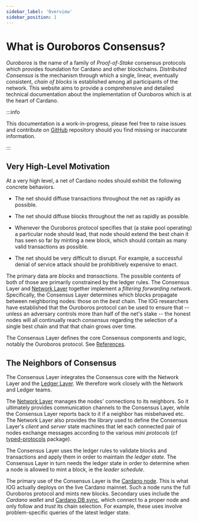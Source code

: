```yaml
---
sidebar_label: 'Overview'
sidebar_position: 1
---
```


# What is Ouroboros Consensus?

_Ouroboros_ is the name of a family of _Proof-of-Stake_ consensus protocols which provides foundation for Cardano and other blockchains. _Distributed Consensus_ is the mechanism through which a single, linear, eventually consistent, _chain of blocks_ is established among all participants of the network.  This
website aims to provide a comprehensive and detailed technical
documentation about the implementation of Ouroboros which is at the
heart of Cardano.


:::info

This documentation is a work-in-progress, please feel free to raise
issues and contribute on
[GitHub](https://github.com/IntersectMBO/ouroboros-consensus)
repository should you find missing or inaccurate information.

:::

## Very High-Level Motivation

At a very high level, a net of Cardano nodes should exhibit the following
concrete behaviors.

  * The net should diffuse transactions throughout the net as rapidly as
    possible.

  * The net should diffuse blocks throughout the net as rapidly as possible.

  * Whenever the Ouroboros protocol specifies that (a stake pool operating) a
    particular node should lead, that node should extend the best chain it has
    seen so far by minting a new block, which should contain as many valid
    transactions as possible.

  * The net should be very difficult to disrupt. For example, a successful
    denial of service attack should be prohibitively expensive to enact.

The primary data are _blocks_ and _transactions_. The possible contents of both
of those are primarily constrained by the ledger rules. The Consensus Layer and
[Network Layer](https://github.com/IntersectMBO/ouroboros-network) together
implement a _filtering forwarding network_. Specifically, the Consensus Layer
determines which blocks propagate between neighboring nodes: those on the _best_
chain. The IOG researchers have established that the Ouroboros protocol can be
used to ensure that -- unless an adversary controls more than half of the net's
stake -- the honest nodes will all continually reach _consensus_ regarding the
selection of a single best chain and that that chain grows over time.

The Consensus Layer defines the core Consensus components and logic, notably the
Ouroboros protocol. See [References](References).

## The Neighbors of Consensus

The Consensus Layer integrates the Consensus core with the Network Layer and the
[Ledger Layer](https://github.com/IntersectMBO/cardano-ledger). We therefore work closely with the Network
and Ledger teams.

The [Network Layer](https://github.com/IntersectMBO/ouroboros-network) manages the nodes' connections to its
neighbors. So it ultimately provides communication channels to the Consensus
Layer, while the Consensus Layer reports back to it if a neighbor has misbehaved
etc. The Network Layer also provides the library used to define the Consensus
Layer's _client_ and _server_ state machines that let each connected pair of
nodes exchange messages according to the various _mini protocols_ (cf
[typed-protocols](https://github.com/input-output-hk/typed-protocols) package).

The Consensus Layer uses the ledger rules to validate blocks and transactions
and apply them in order to maintain _the ledger state_. The Consensus Layer in
turn needs the ledger state in order to determine when a node is allowed to mint
a block, ie the _leader schedule_.

The primary use of the Consensus Layer is the [Cardano node](https://github.com/IntersectMBO/cardano-node). This
is what IOG actually deploys on the live Cardano mainnet. Such a node runs the
full Ouroboros protocol and mints new blocks. Secondary uses include the
_Cardano wallet_ and [Cardano DB sync](https://github.com/IntersectMBO/cardano-db-sync), which
connect to a proper node and only follow and _trust_ its chain selection. For
example, these uses involve problem-specific queries of the latest ledger state.
